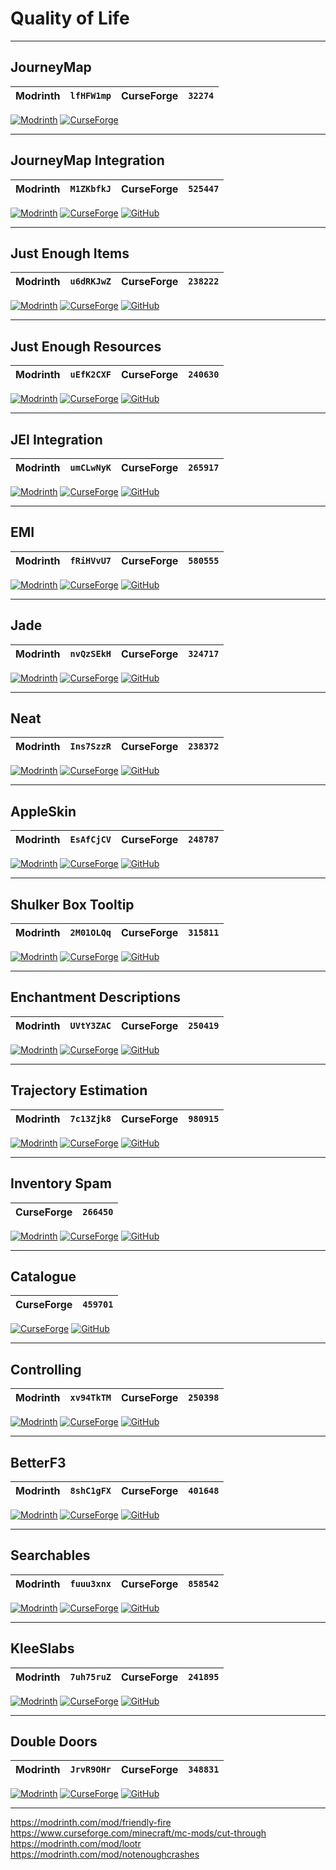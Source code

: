 # Quality of Life  

---

[journeymap_mr]: https://img.shields.io/modrinth/dt/lfHFW1mp?logo=modrinth
[journeymap_cf]: https://img.shields.io/curseforge/dt/32274?logo=curseforge

## JourneyMap  

  | Modrinth | `lfHFW1mp` | CurseForge | `32274`  |
  | :------: | :--------: | :--------: | :------: |  

  [![Modrinth][journeymap_mr]](https://modrinth.com/mod/journeymap)
  [![CurseForge][journeymap_cf]](https://curseforge.com/minecraft/mc-mods/journeymap)

---

[journeymap-integration_mr]: https://img.shields.io/modrinth/dt/M1ZKbfkJ?logo=modrinth
[journeymap-integration_cf]: https://img.shields.io/curseforge/dt/525447?logo=curseforge
[journeymap-integration_gh]: https://img.shields.io/github/last-commit/frank89722/journeymapintegration?logo=github

## JourneyMap Integration  

  | Modrinth | `M1ZKbfkJ` | CurseForge | `525447` |
  | :------: | :--------: | :--------: | :------: |  

  [![Modrinth][journeymap-integration_mr]](https://modrinth.com/mod/journeymap-integration)
  [![CurseForge][journeymap-integration_cf]](https://curseforge.com/minecraft/mc-mods/journeymap-integration)
  [![GitHub][journeymap-integration_gh]](https://github.com/frank89722/journeymapintegration)

---

[jei_mr]: https://img.shields.io/modrinth/dt/u6dRKJwZ?logo=modrinth
[jei_cf]: https://img.shields.io/curseforge/dt/238222?logo=curseforge
[jei_gh]: https://img.shields.io/github/last-commit/mezz/justenoughitems?logo=github

## Just Enough Items  

  | Modrinth | `u6dRKJwZ` | CurseForge | `238222` |
  | :------: | :--------: | :--------: | :------: |  

  [![Modrinth][jei_mr]](https://modrinth.com/mod/jei)
  [![CurseForge][jei_cf]](https://curseforge.com/minecraft/mc-mods/jei)
  [![GitHub][jei_gh]](https://github.com/mezz/justenoughitems)

---

[just-enough-resources-jer_mr]: https://img.shields.io/modrinth/dt/uEfK2CXF?logo=modrinth
[just-enough-resources-jer_cf]: https://img.shields.io/curseforge/dt/240630?logo=curseforge
[just-enough-resources-jer_gh]: https://img.shields.io/github/last-commit/way2muchnoise/justenoughresources?logo=github

## Just Enough Resources  

  | Modrinth | `uEfK2CXF` | CurseForge | `240630` |
  | :------: | :--------: | :--------: | :------: |  

  [![Modrinth][just-enough-resources-jer_mr]](https://modrinth.com/mod/just-enough-resources-jer)
  [![CurseForge][just-enough-resources-jer_cf]](https://curseforge.com/minecraft/mc-mods/just-enough-resources-jer)
  [![GitHub][just-enough-resources-jer_gh]](https://github.com/way2muchnoise/justenoughresources)

---

[jei-integration_mr]: https://img.shields.io/modrinth/dt/umCLwNyK?logo=modrinth
[jei-integration_cf]: https://img.shields.io/curseforge/dt/265917?logo=curseforge
[jei-integration_gh]: https://img.shields.io/github/last-commit/snowshock35/jei-integration?logo=github

## JEI Integration  

  | Modrinth | `umCLwNyK` | CurseForge | `265917` |
  | :------: | :--------: | :--------: | :------: |  

  [![Modrinth][jei-integration_mr]](https://modrinth.com/mod/jei-integration)
  [![CurseForge][jei-integration_cf]](https://curseforge.com/minecraft/mc-mods/jei-integration)
  [![GitHub][jei-integration_gh]](https://github.com/snowshock35/jei-integration)

---

[emi_mr]: https://img.shields.io/modrinth/dt/fRiHVvU7?logo=modrinth
[emi_cf]: https://img.shields.io/curseforge/dt/580555?logo=curseforge
[emi_gh]: https://img.shields.io/github/last-commit/emilyploszaj/emi?logo=github

## EMI  

  | Modrinth | `fRiHVvU7` | CurseForge | `580555` |
  | :------: | :--------: | :--------: | :------: |  

  [![Modrinth][emi_mr]](https://modrinth.com/mod/emi)
  [![CurseForge][emi_cf]](https://curseforge.com/minecraft/mc-mods/emi)
  [![GitHub][emi_gh]](https://github.com/emilyploszaj/emi)

---

[jade_mr]: https://img.shields.io/modrinth/dt/nvQzSEkH?logo=modrinth
[jade_cf]: https://img.shields.io/curseforge/dt/324717?logo=curseforge
[jade_gh]: https://img.shields.io/github/last-commit/snownee/jade?logo=github

## Jade  

  | Modrinth | `nvQzSEkH` | CurseForge | `324717` |
  | :------: | :--------: | :--------: | :------: |  

  [![Modrinth][jade_mr]](https://modrinth.com/mod/jade)
  [![CurseForge][jade_cf]](https://curseforge.com/minecraft/mc-mods/jade)
  [![GitHub][jade_gh]](https://github.com/snownee/jade)

---

[neat_mr]: https://img.shields.io/modrinth/dt/Ins7SzzR?logo=modrinth
[neat_cf]: https://img.shields.io/curseforge/dt/238372?logo=curseforge
[neat_gh]: https://img.shields.io/github/last-commit/vazkiimods/neat?logo=github

## Neat  

  | Modrinth | `Ins7SzzR` | CurseForge | `238372` |
  | :------: | :--------: | :--------: | :------: |  

  [![Modrinth][neat_mr]](https://modrinth.com/mod/neat)
  [![CurseForge][neat_cf]](https://curseforge.com/minecraft/mc-mods/neat)
  [![GitHub][neat_gh]](https://github.com/vazkiimods/neat)

---

[appleskin_mr]: https://img.shields.io/modrinth/dt/EsAfCjCV?logo=modrinth
[appleskin_cf]: https://img.shields.io/curseforge/dt/248787?logo=curseforge
[appleskin_gh]: https://img.shields.io/github/last-commit/squeek502/appleskin?logo=github

## AppleSkin  

  | Modrinth | `EsAfCjCV` | CurseForge | `248787` |
  | :------: | :--------: | :--------: | :------: |  

  [![Modrinth][appleskin_mr]](https://modrinth.com/mod/appleskin)
  [![CurseForge][appleskin_cf]](https://curseforge.com/minecraft/mc-mods/appleskin)
  [![GitHub][appleskin_gh]](https://github.com/squeek502/appleskin)

---

[shulkerboxtooltip_mr]: https://img.shields.io/modrinth/dt/2M01OLQq?logo=modrinth
[shulkerboxtooltip_cf]: https://img.shields.io/curseforge/dt/315811?logo=curseforge
[shulkerboxtooltip_gh]: https://img.shields.io/github/last-commit/misterpemodder/shulkerboxtooltip?logo=github

## Shulker Box Tooltip  

  | Modrinth | `2M01OLQq` | CurseForge | `315811` |
  | :------: | :--------: | :--------: | :------: |  

  [![Modrinth][shulkerboxtooltip_mr]](https://modrinth.com/mod/shulkerboxtooltip)
  [![CurseForge][shulkerboxtooltip_cf]](https://curseforge.com/minecraft/mc-mods/shulkerboxtooltip)
  [![GitHub][shulkerboxtooltip_gh]](https://github.com/misterpemodder/shulkerboxtooltip)

---

[enchantment-descriptions_mr]: https://img.shields.io/modrinth/dt/UVtY3ZAC?logo=modrinth
[enchantment-descriptions_cf]: https://img.shields.io/curseforge/dt/250419?logo=curseforge
[enchantment-descriptions_gh]: https://img.shields.io/github/last-commit/darkhax-minecraft/enchantment-descriptions?logo=github

## Enchantment Descriptions  

  | Modrinth | `UVtY3ZAC` | CurseForge | `250419` |
  | :------: | :--------: | :--------: | :------: |  

  [![Modrinth][enchantment-descriptions_mr]](https://modrinth.com/mod/enchantment-descriptions)
  [![CurseForge][enchantment-descriptions_cf]](https://curseforge.com/minecraft/mc-mods/enchantment-descriptions)
  [![GitHub][enchantment-descriptions_gh]](https://github.com/darkhax-minecraft/enchantment-descriptions)

---

[trajectory-estimation_mr]: https://img.shields.io/modrinth/dt/7c13Zjk8?logo=modrinth
[trajectory-estimation_cf]: https://img.shields.io/curseforge/dt/980915?logo=curseforge
[trajectory-estimation_gh]: https://img.shields.io/github/last-commit/sonnenlicht-as/trajectory-estimation?logo=github

## Trajectory Estimation  

  | Modrinth | `7c13Zjk8` | CurseForge | `980915` |
  | :------: | :--------: | :--------: | :------: |  

  [![Modrinth][trajectory-estimation_mr]](https://modrinth.com/mod/trajectory-estimation)
  [![CurseForge][trajectory-estimation_cf]](https://curseforge.com/minecraft/mc-mods/trajectory-estimation)
  [![GitHub][trajectory-estimation_gh]](https://github.com/sonnenlicht-as/trajectory-estimation)

---

[inventory-spam_cf]: https://img.shields.io/curseforge/dt/266450?logo=curseforge
[inventory-spam_gh]: https://img.shields.io/github/last-commit/gigaherz/inventoryspam?logo=github

## Inventory Spam  

  | CurseForge | `266450` |
  | :--------: | :------: |  

  [![Modrinth][jei_mr]](https://modrinth.com/mod/jei)
  [![CurseForge][inventory-spam_cf]](https://curseforge.com/minecraft/mc-mods/inventory-spam)
  [![GitHub][inventory-spam_gh]](https://github.com/gigaherz/inventoryspam)

---

[catalogue_cf]: https://img.shields.io/curseforge/dt/459701?logo=curseforge
[catalogue_gh]: https://img.shields.io/github/last-commit/mrcrayfish/catalogue?logo=github

## Catalogue  

  | CurseForge | `459701` |
  | :--------: | :------: |  

  [![CurseForge][catalogue_cf]](https://curseforge.com/minecraft/mc-mods/catalogue)
  [![GitHub][catalogue_gh]](https://github.com/mrcrayfish/catalogue)

---

[controlling_mr]: https://img.shields.io/modrinth/dt/xv94TkTM?logo=modrinth
[controlling_cf]: https://img.shields.io/curseforge/dt/250398?logo=curseforge
[controlling_gh]: https://img.shields.io/github/last-commit/jaredlll08/controlling?logo=github

## Controlling  

  | Modrinth | `xv94TkTM` | CurseForge | `250398` |
  | :------: | :--------: | :--------: | :------: |  

  [![Modrinth][controlling_mr]](https://modrinth.com/mod/controlling)
  [![CurseForge][controlling_cf]](https://curseforge.com/minecraft/mc-mods/controlling)
  [![GitHub][controlling_gh]](https://github.com/jaredlll08/controlling)

---

[betterf3_mr]: https://img.shields.io/modrinth/dt/8shC1gFX?logo=modrinth
[betterf3_cf]: https://img.shields.io/curseforge/dt/401648?logo=curseforge
[betterf3_gh]: https://img.shields.io/github/last-commit/treyruffy/betterf3?logo=github

## BetterF3  

  | Modrinth | `8shC1gFX` | CurseForge | `401648` |
  | :------: | :--------: | :--------: | :------: |  

  [![Modrinth][betterf3_mr]](https://modrinth.com/mod/betterf3)
  [![CurseForge][betterf3_cf]](https://curseforge.com/minecraft/mc-mods/betterf3)
  [![GitHub][betterf3_gh]](https://github.com/treyruffy/betterf3)

---

[searchables_mr]: https://img.shields.io/modrinth/dt/fuuu3xnx?logo=modrinth
[searchables_cf]: https://img.shields.io/curseforge/dt/858542?logo=curseforge
[searchables_gh]: https://img.shields.io/github/last-commit/jaredlll08/searchables?logo=github

## Searchables  

  | Modrinth | `fuuu3xnx` | CurseForge | `858542` |
  | :------: | :--------: | :--------: | :------: |  

  [![Modrinth][searchables_mr]](https://modrinth.com/mod/searchables)
  [![CurseForge][searchables_cf]](https://curseforge.com/minecraft/mc-mods/searchables)
  [![GitHub][searchables_gh]](https://github.com/jaredlll08/searchables)

---

[kleeslabs_mr]: https://img.shields.io/modrinth/dt/7uh75ruZ?logo=modrinth
[kleeslabs_cf]: https://img.shields.io/curseforge/dt/241895?logo=curseforge
[kleeslabs_gh]: https://img.shields.io/github/last-commit/twelveiterationmods/kleeslabs?logo=github

## KleeSlabs  

  | Modrinth | `7uh75ruZ` | CurseForge | `241895` |
  | :------: | :--------: | :--------: | :------: |  

  [![Modrinth][kleeslabs_mr]](https://modrinth.com/mod/kleeslabs)
  [![CurseForge][kleeslabs_cf]](https://curseforge.com/minecraft/mc-mods/kleeslabs)
  [![GitHub][kleeslabs_gh]](https://github.com/twelveiterationmods/kleeslabs)

---

[double-doors_mr]: https://img.shields.io/modrinth/dt/JrvR9OHr?logo=modrinth
[double-doors_cf]: https://img.shields.io/curseforge/dt/348831?logo=curseforge
[double-doors_gh]: https://img.shields.io/github/last-commit/twelveiterationmods/kleeslabs?logo=github

## Double Doors

  | Modrinth | `JrvR9OHr` | CurseForge | `348831` |
  | :------: | :--------: | :--------: | :------: |  

  [![Modrinth][double-doors_mr]](https://modrinth.com/mod/double-doors)
  [![CurseForge][double-doors_cf]](https://www.curseforge.com/minecraft/mc-mods/double-doors)
  [![GitHub][double-doors_gh]](https://github.com/serilum/double-doors)

---

<https://modrinth.com/mod/friendly-fire>
<https://www.curseforge.com/minecraft/mc-mods/cut-through>
<https://modrinth.com/mod/lootr>
<https://modrinth.com/mod/notenoughcrashes>

